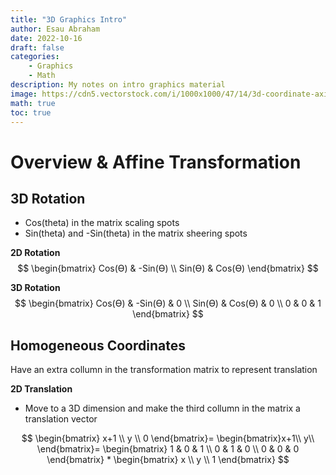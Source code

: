 ```yaml
---
title: "3D Graphics Intro"
author: Esau Abraham
date: 2022-10-16
draft: false
categories: 
    - Graphics
    - Math
description: My notes on intro graphics material
image: https://cdn5.vectorstock.com/i/1000x1000/47/14/3d-coordinate-axis-vector-7814714.jpg
math: true
toc: true
---
```


# Overview & Affine Transformation
## 3D Rotation
- Cos(theta) in the matrix scaling spots
- Sin(theta) and -Sin(theta) in the matrix sheering spots

**2D Rotation**
$$
\begin{bmatrix}
Cos(ϴ) & -Sin(ϴ) \\
Sin(ϴ) & Cos(ϴ)
\end{bmatrix}
$$


**3D Rotation**
$$
\begin{bmatrix}
Cos(ϴ) & -Sin(ϴ) & 0  \\
Sin(ϴ) & Cos(ϴ) & 0 \\
0 & 0 & 1
\end{bmatrix}
$$


## Homogeneous Coordinates
Have an extra collumn in the transformation matrix to represent translation

**2D Translation**
- Move to a 3D dimension and make the third collumn in the matrix a translation vector


$$
\begin{bmatrix}
x+1  \\
y  \\
0
\end{bmatrix}=
\begin{bmatrix}x+1\\ y\\ \end{bmatrix}=
\begin{bmatrix}
1 & 0 & 1 \\
0 & 1 & 0 \\
0 & 0 & 0
\end{bmatrix}
*
\begin{bmatrix}
x  \\
y  \\
1
\end{bmatrix}
$$
